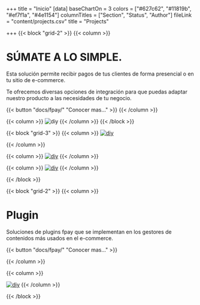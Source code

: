 +++
title = "Inicio"
[data]
baseChartOn = 3
colors = ["#627c62", "#11819b", "#ef7f1a", "#4e1154"]
columnTitles = ["Section", "Status", "Author"]
fileLink = "content/projects.csv"
title = "Projects"

+++
{{< block "grid-2" >}}
{{< column >}}
&nbsp;
&nbsp;
&nbsp;
&nbsp;
&nbsp;
&nbsp;

# **SÚMATE A LO SIMPLE**.
Esta solución permite recibir pagos de tus clientes de forma presencial o en tu sitio de e-commerce.

Te ofrecemos diversas opciones de integración para que puedas adaptar nuestro producto a las necesidades de tu negocio.





{{< button "docs/fpay/" "Conocer mas..." >}}
{{< /column >}}

{{< column >}}
![diy](/images/programador.png)
{{< /column >}}
{{< /block >}}



{{< block "grid-3" >}}
{{< column >}}
[![diy](/images/logopagopresencial2.png)](docs/fpay/)

{{< /column >}}

{{< column >}}
[![diy](/images/logopagoweb2.png)](docs/fpay/)
{{< /column >}}

{{< column >}}
[![diy](/images/logopagopsp2.png)](docs/fpay/)
{{< /column >}}

{{< /block >}}

{{< block "grid-2" >}}
{{< column >}}
&nbsp;
&nbsp;
&nbsp;
# **Plugin**
Soluciones de plugins fpay que se implementan en los gestores de contenidos más usados en el e-commerce.

{{< button "docs/fpay/" "Conocer mas..." >}}

{{< /column >}}

{{< column >}}

[![diy](/images/lapto.png)](docs/fpay/) 
{{< /column >}}

{{< /block >}}